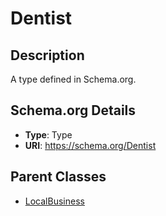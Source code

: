 # Dentist

## Description
A type defined in Schema.org.

## Schema.org Details
- **Type**: Type
- **URI**: https://schema.org/Dentist

## Parent Classes
- [LocalBusiness](../LocalBusiness.md)

